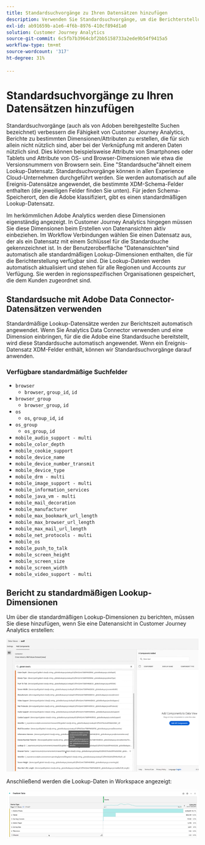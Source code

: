 ```yaml
---
title: Standardsuchvorgänge zu Ihren Datensätzen hinzufügen
description: Verwenden Sie Standardsuchvorgänge, um die Berichterstellung um nützliche Dimensionen in Customer Journey Analytics zu erweitern.
exl-id: ab91659b-a1e6-4f6b-8976-410cf894d1a0
solution: Customer Journey Analytics
source-git-commit: 6c5fb7b3964cbf2bb5158733a2ede9b54f9415a5
workflow-type: tm+mt
source-wordcount: '317'
ht-degree: 31%

---
```


# Standardsuchvorgänge zu Ihren Datensätzen hinzufügen

Standardsuchvorgänge (auch als von Adoben bereitgestellte Suchen bezeichnet) verbessern die Fähigkeit von Customer Journey Analytics, Berichte zu bestimmten Dimensionen/Attributen zu erstellen, die für sich allein nicht nützlich sind, aber bei der Verknüpfung mit anderen Daten nützlich sind. Dies können beispielsweise Attribute von Smartphones oder Tablets und Attribute von OS- und Browser-Dimensionen wie etwa die Versionsnummern von Browsern sein. Eine &quot;Standardsuche&quot;ähnelt einem Lookup-Datensatz. Standardsuchvorgänge können in allen Experience Cloud-Unternehmen durchgeführt werden. Sie werden automatisch auf alle Ereignis-Datensätze angewendet, die bestimmte XDM-Schema-Felder enthalten (die jeweiligen Felder finden Sie unten). Für jeden Schema-Speicherort, den die Adobe klassifiziert, gibt es einen standardmäßigen Lookup-Datensatz.

Im herkömmlichen Adobe Analytics werden diese Dimensionen eigenständig angezeigt. In Customer Journey Analytics hingegen müssen Sie diese Dimensionen beim Erstellen von Datenansichten aktiv einbeziehen. Im Workflow Verbindungen wählen Sie einen Datensatz aus, der als ein Datensatz mit einem Schlüssel für die Standardsuche gekennzeichnet ist. In der Benutzeroberfläche &quot;Datenansichten&quot;sind automatisch alle standardmäßigen Lookup-Dimensionen enthalten, die für die Berichterstellung verfügbar sind. Die Lookup-Dateien werden automatisch aktualisiert und stehen für alle Regionen und Accounts zur Verfügung. Sie werden in regionsspezifischen Organisationen gespeichert, die dem Kunden zugeordnet sind.

## Standardsuche mit Adobe Data Connector-Datensätzen verwenden

Standardmäßige Lookup-Datensätze werden zur Berichtszeit automatisch angewendet. Wenn Sie Analytics Data Connector verwenden und eine Dimension einbringen, für die die Adobe eine Standardsuche bereitstellt, wird diese Standardsuche automatisch angewendet. Wenn ein Ereignis-Datensatz XDM-Felder enthält, können wir Standardsuchvorgänge darauf anwenden.

### Verfügbare standardmäßige Suchfelder

* `browser`
   * `browser`, `group_id`, `id`
* `browser_group`
   * `browser_group`, `id`
* `os`
   * `os`, `group_id`, `id`
* `os_group`
   * `os_group`, `id`
* `mobile_audio_support - multi`
* `mobile_color_depth`
* `mobile_cookie_support`
* `mobile_device_name`
* `mobile_device_number_transmit`
* `mobile_device_type`
* `mobile_drm - multi`
* `mobile_image_support - multi`
* `mobile_information_services`
* `mobile_java_vm - multi`
* `mobile_mail_decoration`
* `mobile_manufacturer`
* `mobile_max_bookmark_url_length`
* `mobile_max_browser_url_length`
* `mobile_max_mail_url_length`
* `mobile_net_protocols - multi`
* `mobile_os`
* `mobile_push_to_talk`
* `mobile_screen_height`
* `mobile_screen_size`
* `mobile_screen_width`
* `mobile_video_support - multi`

## Bericht zu standardmäßigen Lookup-Dimensionen

Um über die standardmäßigen Lookup-Dimensionen zu berichten, müssen Sie diese hinzufügen, wenn Sie eine Datenansicht in Customer Journey Analytics erstellen:

![](assets/global-lookup.png)

Anschließend werden die Lookup-Daten in Workspace angezeigt:

![](assets/gl-reporting.png)
